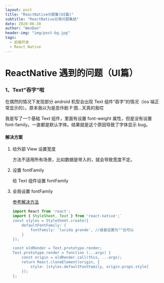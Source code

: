 ```yaml
---
layout: post
title: "ReactNative问题集(UI篇)"
subtitle: "ReactNative日常问题集结"
date: 2020-06-30
author: "WenDan"
header-img: "img/post-bg.jpg"
tags:
  - 前端开发
  - React Native
---
```


# ReactNative 遇到的问题（UI篇）

### 1、Text"吞字"啦

在偶然的情况下发现部分 android 机型会出现 Text 组件“吞字”的情况（ios 端正常显示的）。原本我以为是恶作剧 P 图...天真的我哎

我是写了一个基础 Text 组件，里面有设置 font-weight 属性，但是没有设置 font-family。一直都是默认字体。结果就是这个原因导致了字体显示 bug。

#### 解决方案

1. 给外部 View 设置宽度

   方法不适用所有场景，比如数据是带入的，就会导致宽度不定。

2. 设置 fontFamily

   给 Text 组件设置 fontFamily

3. 全局设置 fontFamily

   [参考解决方法](https://github.com/facebook/react-native/issues/15114#issuecomment-341988546)

   ```javascript
   import React from 'react';
   import { StyleSheet, Text } from 'react-native';`
   const styles = StyleSheet.create({
       defaultFontFamily: {
           fontFamily: 'lucida grande', //或者设置为""也可以
       }
   });

   const oldRender = Text.prototype.render;
   Text.prototype.render = function (...args) {
       const origin = oldRender.call(this, ...args);
       return React.cloneElement(origin, {
           style: [styles.defaultFontFamily, origin.props.style]
       });
   };
   ```
